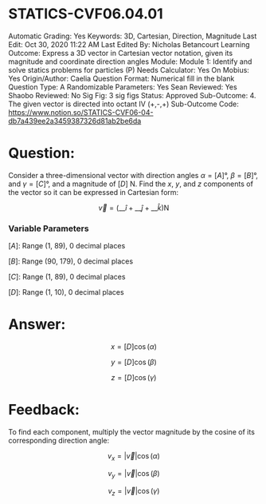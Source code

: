 # STATICS-CVF06.04.01

Automatic Grading: Yes
Keywords: 3D, Cartesian, Direction, Magnitude
Last Edit: Oct 30, 2020 11:22 AM
Last Edited By: Nicholas Betancourt
Learning Outcome: Express a 3D vector in Cartesian vector notation, given its magnitude and coordinate direction angles
Module: Module 1: Identify and solve statics problems for particles (P)
Needs Calculator: Yes
On Mobius: Yes
Origin/Author: Caelia
Question Format: Numerical fill in the blank
Question Type: A
Randomizable Parameters: Yes
Sean Reviewed: Yes
Shaobo Reviewed: No
Sig Fig: 3 sig figs
Status: Approved
Sub-Outcome: 4. The given vector is directed into octant IV  (+,-,+)
Sub-Outcome Code: https://www.notion.so/STATICS-CVF06-04-db7a439ee2a3459387326d81ab2be6da

# Question:

Consider a three-dimensional vector with direction angles $\alpha=[A]$°,  $\beta=[B]$°, and $\gamma=[C]$°, and a magnitude of $[D]$ N. Find the $x$, $y$, and $z$ components of the vector so it can be expressed in Cartesian form:

$$\overrightarrow{v}=\left(\_\_\hat{i}+\_\_\hat{j}+\_\_\hat{k}\right) \mathrm{N}$$

### Variable Parameters

$[A]:$ Range (1, 89), 0 decimal places

$[B]:$ Range (90, 179), 0 decimal places

$[C]:$ Range (1, 89), 0 decimal places

$[D]:$ Range (1, 10), 0 decimal places

# Answer:

$$x=[D]\cos\left(\alpha\right)$$

$$y=[D]\cos\left(\beta\right)$$

$$z=[D]\cos\left(\gamma\right)$$

# Feedback:

To find each component, multiply the vector magnitude by the cosine of its corresponding direction angle:

$$v_x=|\overrightarrow{v}|\cos\left(\alpha\right)$$

$$v_y=|\overrightarrow{v}|\cos\left(\beta\right)$$

$$v_z=|\overrightarrow{v}|\cos\left(\gamma\right)$$